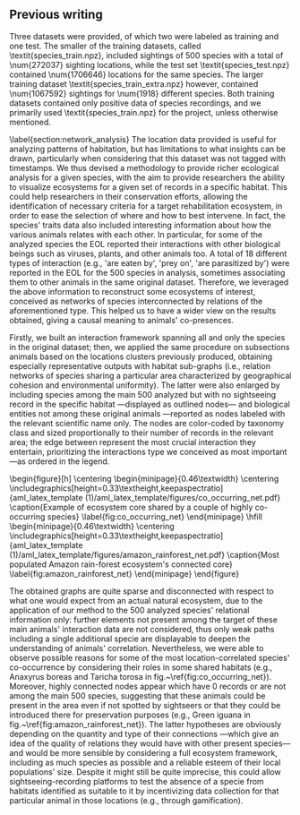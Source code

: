 ## Previous writing

Three datasets were provided, of which two were labeled as training and one test. The smaller of the training datasets, called \textit{species\_train.npz}, included sightings of 500 species with a total of \num{272037} sighting locations, while the test set \textit{species\_test.npz} contained \num{1706646} locations for the same species. The larger training dataset \textit{species\_train\_extra.npz} however, contained \num{1067592} sightings for \num{1918} different species. Both training datasets contained only positive data of species recordings, and we primarily used \textit{species\_train.npz} for the project, unless otherwise mentioned.

\label{section:network_analysis}
The location data provided is useful for analyzing patterns of habitation, but has limitations to what insights can be drawn, particularly when considering that this dataset was not tagged with timestamps. We thus devised a methodology to provide richer ecological analysis for a given species, with the aim to provide researchers the ability to visualize ecosystems for a given set of records in a specific habitat. This could help researchers in their conservation efforts, allowing the identification of necessary criteria for a target rehabilitation ecosystem, in order to ease the selection of where and how to best intervene. In fact, the species' traits data also included interesting information about how the various animals relates with each other. In particular, for some of the analyzed species the EOL reported their interactions with other biological beings such as viruses, plants, and other animals too. A total of 18 different types of interaction (e.g., 'are eaten by', 'prey on', 'are parasitized by') were reported in the EOL for the 500 species in analysis, sometimes associating them to other animals in the same original dataset. Therefore, we leveraged the above information to reconstruct some ecosystems of interest, conceived as networks of species interconnected by relations of the aforementioned type. This helped us to have a wider view on the results obtained, giving a causal meaning to animals' co-presences.

Firstly, we built an interaction framework spanning all and only the species in the original dataset; then, we applied the same procedure on subsections animals based on the locations clusters previously produced, obtaining especially representative outputs with habitat sub-graphs (i.e., relation networks of species sharing a particular area characterized by geographical cohesion and environmental uniformity). The latter were also enlarged by including species among the main 500 analyzed but with no sightseeing record in the specific habitat —displayed as outlined nodes— and biological entities not among these original animals —reported as nodes labeled with the relevant scientific name only. The nodes are color-coded by taxonomy class and sized proportionally to their number of records in the relevant area; the edge between represent the most crucial interaction they entertain, prioritizing the interactions type we conceived as most important —as ordered in the legend.

\begin{figure}[h]
    \centering
    \begin{minipage}{0.46\textwidth}
        \centering
        \includegraphics[height=0.33\textheight,keepaspectratio]{aml_latex_template (1)/aml_latex_template/figures/co_occurring_net.pdf}
        \caption{Example of ecosystem core shared by a couple of highly co-occurring species}
        \label{fig:co_occurring_net}
    \end{minipage}
    \hfill
    \begin{minipage}{0.46\textwidth}
        \centering
        \includegraphics[height=0.33\textheight,keepaspectratio]{aml_latex_template (1)/aml_latex_template/figures/amazon_rainforest_net.pdf}
        \caption{Most populated Amazon rain-forest ecosystem's connected core}
        \label{fig:amazon_rainforest_net}
    \end{minipage}
\end{figure}

The obtained graphs are quite sparse and disconnected with respect to what one would expect from an actual natural ecosystem, due to the application of our method to the 500 analyzed species' relational information only: further elements not present among the target of these main animals' interaction data are not considered, thus only weak paths including a single additional specie are displayable to deepen the understanding of animals' correlation. Nevertheless, we were able to observe possible reasons for some of the most location-correlated species' co-occurrence by considering their roles in some shared habitats (e.g., Anaxyrus boreas and Taricha torosa in fig.~\ref{fig:co_occurring_net}). Moreover, highly connected nodes appear which have 0 records or are not among the main 500 species, suggesting that these animals could be present in the area even if not spotted by sightseers or that they could be introduced there for preservation purposes (e.g., Green iguana in fig.~\ref{fig:amazon_rainforest_net}). The latter hypotheses are obviously depending on the quantity and type of their connections —which give an idea of the quality of relations they would have with other present species— and would be more sensible by considering a full ecosystem framework, including as much species as possible and a reliable esteem of their local populations' size. Despite it might still be quite imprecise, this could allow sightseeing-recording platforms to test the absence of a specie from habitats identified as suitable to it by incentivizing data collection for that particular animal in those locations (e.g., through gamification).



